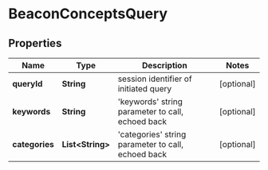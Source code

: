 
# BeaconConceptsQuery

## Properties
Name | Type | Description | Notes
------------ | ------------- | ------------- | -------------
**queryId** | **String** | session identifier of initiated query  |  [optional]
**keywords** | **String** | &#39;keywords&#39; string parameter to call, echoed back  |  [optional]
**categories** | **List&lt;String&gt;** | &#39;categories&#39; string parameter to call, echoed back  |  [optional]



